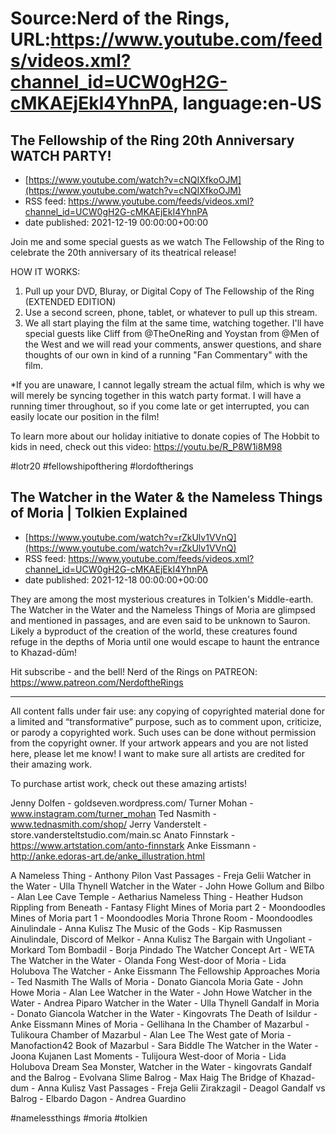 # Source:Nerd of the Rings, URL:https://www.youtube.com/feeds/videos.xml?channel_id=UCW0gH2G-cMKAEjEkI4YhnPA, language:en-US

## The Fellowship of the Ring 20th Anniversary WATCH PARTY!
 - [https://www.youtube.com/watch?v=cNQIXfkoOJM](https://www.youtube.com/watch?v=cNQIXfkoOJM)
 - RSS feed: https://www.youtube.com/feeds/videos.xml?channel_id=UCW0gH2G-cMKAEjEkI4YhnPA
 - date published: 2021-12-19 00:00:00+00:00

Join me and some special guests as we watch The Fellowship of the Ring to celebrate the 20th anniversary of its theatrical release!

HOW IT WORKS:
1) Pull up your DVD, Bluray, or Digital Copy of The Fellowship of the Ring (EXTENDED EDITION)
2) Use a second screen, phone, tablet, or whatever to pull up this stream.
3) We all start playing the film at the same time, watching together.  I'll have special guests like Cliff from @TheOneRing and Yoystan from ​ @Men of the West  and we will read your comments, answer questions, and share thoughts of our own in kind of a running "Fan Commentary" with the film.

*If you are unaware, I cannot legally stream the actual film, which is why we will merely be syncing together in this watch party format.  I will have a running timer throughout, so if you come late or get interrupted, you can easily locate our position in the film!

To learn more about our holiday initiative to donate copies of The Hobbit to kids in need, check out this video: https://youtu.be/R_P8W1i8M98

#lotr20 #fellowshipofthering #lordoftherings

## The Watcher in the Water & the Nameless Things of Moria | Tolkien Explained
 - [https://www.youtube.com/watch?v=rZkUlv1VVnQ](https://www.youtube.com/watch?v=rZkUlv1VVnQ)
 - RSS feed: https://www.youtube.com/feeds/videos.xml?channel_id=UCW0gH2G-cMKAEjEkI4YhnPA
 - date published: 2021-12-18 00:00:00+00:00

They are among the most mysterious creatures in Tolkien's Middle-earth.  The Watcher in the Water and the Nameless Things of Moria are glimpsed and mentioned in passages, and are even said to be unknown to Sauron.  Likely a byproduct of the creation of the world, these creatures found refuge in the depths of Moria until one would escape to haunt the entrance to Khazad-dûm!

Hit subscribe - and the bell!
Nerd of the Rings on PATREON: https://www.patreon.com/NerdoftheRings

-------------- 
All content falls under fair use: any copying of copyrighted material done for a limited and “transformative” purpose, such as to comment upon, criticize, or parody a copyrighted work. Such uses can be done without permission from the copyright owner.   If your artwork appears and you are not listed here, please let me know! I want to make sure all artists are credited for their amazing work.

To purchase artist work, check out these amazing artists!

Jenny Dolfen - goldseven.wordpress.com/
Turner Mohan - www.instagram.com/turner_mohan
Ted Nasmith - www.tednasmith.com/shop/
Jerry Vanderstelt - store.vandersteltstudio.com/main.sc
Anato Finnstark - https://www.artstation.com/anto-finnstark
Anke Eissmann - http://anke.edoras-art.de/anke_illustration.html

A Nameless Thing - Anthony Pilon
Vast Passages - Freja Gelii
Watcher in the Water - Ulla Thynell
Watcher in the Water - John Howe
Gollum and Bilbo - Alan Lee
Cave Temple - Aetharius
Nameless Thing - Heather Hudson
Rippling from Beneath - Fantasy Flight
Mines of Moria part 2 - Moondoodles
Mines of Moria part 1 - Moondoodles
Moria Throne Room - Moondoodles
Ainulindale - Anna Kulisz
The Music of the Gods - Kip Rasmussen
Ainulindale, Discord of Melkor - Anna Kulisz
The Bargain with Ungoliant - Morkard
Tom Bombadil - Borja Pindado
The Watcher Concept Art - WETA
The Watcher in the Water - Olanda Fong
West-door of Moria - Lida Holubova
The Watcher - Anke Eissmann
The Fellowship Approaches Moria - Ted Nasmith
The Walls of Moria - Donato Giancola
Moria Gate - John Howe
Moria - Alan Lee
Watcher in the Water - John Howe
Watcher in the Water - Andrea Piparo
Watcher in the Water - Ulla Thynell
Gandalf in Moria - Donato Giancola
Watcher in the Water - Kingovrats
The Death of Isildur - Anke Eissmann
Mines of Moria - Gellihana
In the Chamber of Mazarbul - Tulikoura
Chamber of Mazarbul - Alan Lee
The West gate of Moria - Manofaction42
Book of Mazarbul - Sara Biddle
The Watcher in the Water - Joona Kujanen
Last Moments - Tulijoura
West-door of Moria - Lida Holubova
Dream Sea Monster, Watcher in the Water - kingovrats
Gandalf and the Balrog - Evolvana
Slime Balrog - Max Haig
The Bridge of Khazad-dum - Anna Kulisz
Vast Passages - Freja Gelii
Zirakzagil - Deagol
Gandalf vs Balrog - Elbardo
Dagon - Andrea Guardino

#namelessthings #moria #tolkien

